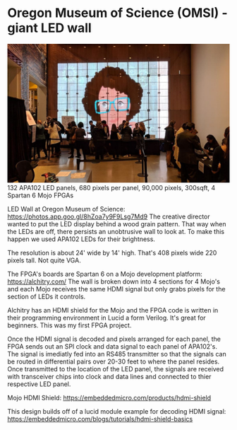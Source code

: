 # Oregon Museum of Science (OMSI) - giant LED wall

![splash](https://github.com/hydronics2/HDMI-to-FPGA-to-APA102-Pixels/blob/master/splash.JPG)
132 APA102 LED panels, 680 pixels per panel, 90,000 pixels, 300sqft, 4 Spartan 6 Mojo FPGAs


LED Wall at Oregon Museum of Science: https://photos.app.goo.gl/8hZoa7y9F9Lsg7Md9
The creative director wanted to put the LED display behind a wood grain pattern. That way when the LEDs are off, there persists an unobtrusive wall to look at. To make this happen we used APA102 LEDs for their brightness. 

The resolution is about 24' wide by 14' high. That's 408 pixels wide 220 pixels tall. Not quite VGA. 

The FPGA's boards are Spartan 6 on a Mojo development platform: https://alchitry.com/ The wall is broken down into 4 sections for 4 Mojo's and each Mojo receives the same HDMI signal but only grabs pixels for the section of LEDs it controls. 

Alchitry has an HDMI shield for the Mojo and the FPGA code is written in their programming environment in Lucid a form Verilog. It's great for beginners. This was my first FPGA project.

Once the HDMI signal is decoded and pixels arranged for each panel, the FPGA sends out an SPI clock and data signal to each panel of APA102's. The signal is imediatly fed into an RS485 transmitter so that the signals can be routed in differential pairs over 20-30 feet to where the panel resides. Once transmitted to the location of the LED panel, the signals are received with transceiver chips into clock and data lines and connected to thier respective LED panel. 

Mojo HDMI Shield: https://embeddedmicro.com/products/hdmi-shield

This design builds off of a lucid module example for decoding HDMI signal: https://embeddedmicro.com/blogs/tutorials/hdmi-shield-basics

